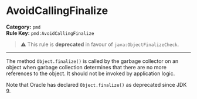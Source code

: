 # AvoidCallingFinalize
**Category:** `pmd`<br/>
**Rule Key:** `pmd:AvoidCallingFinalize`<br/>
> :warning: This rule is **deprecated** in favour of `java:ObjectFinalizeCheck`.

-----

<!-- (c) 2019 PMD -->
<p>
  The method <code>Object.finalize()</code> is called by the garbage collector on an object when garbage collection determines that there are no more references to the object.
  It should not be invoked by application logic.
</p>
<p>
  Note that Oracle has declared <code>Object.finalize()</code> as deprecated since JDK 9.
</p>
